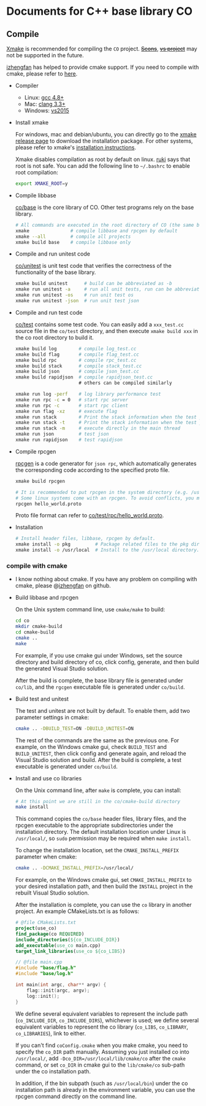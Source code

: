 # Documents for C++ base library CO

## Compile

[Xmake](https://github.com/xmake-io/xmake) is recommended for compiling the `CO` project. ~~[Scons](https://scons.org/)~~, ~~[vs project](https://visualstudio.microsoft.com/)~~ may not be supported in the future.

[izhengfan](https://github.com/izhengfan) has helped to provide cmake support. If you need to compile with cmake, please refer to [here](#compile-with-cmake).

- Compiler
    - Linux: [gcc 4.8+](https://gcc.gnu.org/projects/cxx-status.html#cxx11)
    - Mac: [clang 3.3+](https://clang.llvm.org/cxx_status.html)
    - Windows: [vs2015](https://visualstudio.microsoft.com/)

- Install xmake

  For windows, mac and debian/ubuntu, you can directly go to the [xmake release page](https://github.com/xmake-io/xmake/releases) to download the installation package. For other systems, please refer to xmake's [installation instructions](https://xmake.io/#/guide/installation).

  Xmake disables compilation as root by default on linux. [ruki](https://github.com/waruqi) says that root is not safe. You can add the following line to `~/.bashrc` to enable root compilation:

  ```sh
  export XMAKE_ROOT=y
  ```

- Compile libbase

  [co/base](https://github.com/idealvin/co/tree/master/base) is the core library of CO. Other test programs rely on the base library.

  ```sh
  # All commands are executed in the root directory of CO (the same below)
  xmake               # compile libbase and rpcgen by default
  xmake --all         # compile all projects
  xmake build base    # compile libbase only
  ```

- Compile and run unitest code

  [co/unitest](https://github.com/idealvin/co/tree/master/unitest/base) is unit test code that verifies the correctness of the functionality of the base library.

  ```sh
  xmake build unitest      # build can be abbreviated as -b
  xmake run unitest -a     # run all unit tests, run can be abbreviated as r
  xmake run unitest -os    # run unit test os
  xmake run unitest -json  # run unit test json
  ```

- Compile and run test code

  [co/test](https://github.com/idealvin/co/tree/master/test) contains some test code. You can easily add a `xxx_test.cc` source file in the `co/test` directory, and then execute `xmake build xxx` in the co root directory to build it.

  ```sh
  xmake build log        # compile log_test.cc
  xmake build flag       # compile flag_test.cc
  xmake build rpc        # compile rpc_test.cc
  xmake build stack      # compile stack_test.cc
  xmake build json       # compile json_test.cc
  xmake build rapidjson  # compile rapidjson_test.cc
                         # others can be compiled similarly
  
  xmake run log -perf    # log library performance test
  xmake run rpc -c = 0   # start rpc server
  xmake run rpc -c       # start rpc client
  xmake run flag -xz     # execute flag
  xmake run stack        # Print the stack information when the test program crashes, executed in coroutine by default.
  xmake run stack -t     # Print the stack information when the test program crashes, executed in a thread
  xmake run stack -m     # execute directly in the main thread
  xmake run json         # test json
  xmake run rapidjson    # test rapidjson
  ```

- Compile rpcgen

  [rpcgen](https://github.com/idealvin/co/tree/master/rpcgen) is a code generator for `json rpc`, which automatically generates the corresponding code according to the specified proto file.

  ```sh
  xmake build rpcgen
  
  # It is recommended to put rpcgen in the system directory (e.g. /usr/local/bin/).
  # Some linux systems come with an rpcgen. To avoid conflicts, you may need to rename rpcgen.
  rpcgen hello_world.proto
  ```

  Proto file format can refer to [co/test/rpc/hello_world.proto](https://github.com/idealvin/co/blob/master/test/rpc/hello_world.proto).

- Installation

  ```sh
  # Install header files, libbase, rpcgen by default.
  xmake install -o pkg         # Package related files to the pkg directory.
  xmake install -o /usr/local  # Install to the /usr/local directory.
  ```


### compile with cmake

- I know nothing about cmake. If you have any problem on compiling with cmake, please @[izhengfan](https://github.com/izhengfan) on github.

- Build libbase and rpcgen

  On the Unix system command line, use `cmake/make` to build:
  
  ```sh
  cd co
  mkdir cmake-build
  cd cmake-build
  cmake ..
  make
  ```

  For example, if you use cmake gui under Windows, set the source directory and build directory of co, click config, generate, and then build the generated Visual Studio solution.

  After the build is complete, the base library file is generated under `co/lib`, and the `rgcgen` executable file is generated under `co/build`.

- Build test and unitest

  The test and unitest are not built by default. To enable them, add two parameter settings in cmake:

  ```sh
  cmake .. -DBUILD_TEST=ON -DBUILD_UNITEST=ON
  ```

  The rest of the commands are the same as the previous one. For example, on the Windows cmake gui, check `BUILD_TEST` and `BUILD_UNITEST`, then click config and generate again, and reload the Visual Studio solution and build. After the build is complete, a test executable is generated under `co/build`.

- Install and use co libraries

  On the Unix command line, after `make` is complete, you can install:

  ```sh
  # At this point we are still in the co/cmake-build directory
  make install
  ```

  This command copies the `co/base` header files, library files, and the rpcgen executable to the appropriate subdirectories under the installation directory. The default installation location under Linux is `/usr/local/`, so `sudo` permission may be required when `make install`.

  To change the installation location, set the `CMAKE_INSTALL_PREFIX` parameter when cmake:

  ```sh
  cmake .. -DCMAKE_INSTALL_PREFIX=/usr/local/
  ```

  For example, on the Windows cmake gui, set `CMAKE_INSTALL_PREFIX` to your desired installation path, and then build the `INSTALL` project in the rebuilt Visual Studio solution.

  After the installation is complete, you can use the `co` library in another project. An example CMakeLists.txt is as follows:

  ```cmake
  # @file CMakeLists.txt
  project(use_co)
  find_package(co REQUIRED)
  include_directories(${co_INCLUDE_DIR})
  add_executable(use_co main.cpp)
  target_link_libraries(use_co ${co_LIBS})
  ```

  ```cpp
  // @file main.cpp
  #include "base/flag.h"
  #include "base/log.h"

  int main(int argc, char** argv) {
      flag::init(argc, argv);
      log::init();
  }
  ```

  We define several equivalent variables to represent the include path (`co_INCLUDE_DIR`, `co_INCLUDE_DIRS`), whichever is used; we define several equivalent variables to represent the co library (`co_LIBS`, `co_LIBRARY`, `co_LIBRARIES`), link to either.

  If you can't find `coConfig.cmake` when you make cmake, you need to specify the `co_DIR` path manually. Assuming you just installed co into `/usr/local/`, add `-Dco_DIR=/usr/local/lib/cmake/co` after the `cmake` command, or set `co_DIR` in cmake gui to the `lib/cmake/co` sub-path under the co installation path.

  In addition, if the bin subpath (such as `/usr/local/bin`) under the co installation path is already in the environment variable, you can use the rpcgen command directly on the command line.
